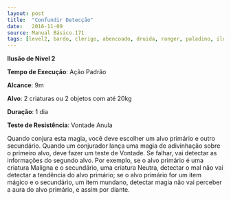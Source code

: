 ```yaml
---
layout: post
title:  "Confundir Detecção"
date:   2016-11-09
source: Manual Básico.171
tags: [level2, bardo, clerigo, abencoado, druida, ranger, paladino, ilusao, padrao, metros, alvo, objeto, dia, vontade, anula]
---
```


**Ilusão de Nível 2**

**Tempo de Execução**: Ação Padrão

**Alcance**: 9m

**Alvo**: 2 criaturas ou 2 objetos com até 20kg

**Duração**: 1 dia

**Teste de Resistência**: Vontade Anula

Quando conjura esta magia, você deve escolher um alvo primário e outro secundário. Quando um conjurador lança uma magia de adivinhação sobre o primeiro alvo, deve fazer um teste de Vontade. 
Se falhar, vai detectar as informações do segundo alvo.
Por exemplo, se o alvo primário é uma criatura Maligna e o secundário, uma criatura Neutra, detectar o mal não vai detectar a tendência do alvo primário; se o alvo primário for um item mágico e o secundário, um item mundano, detectar magia não vai
perceber a aura do alvo primário, e assim por diante.
